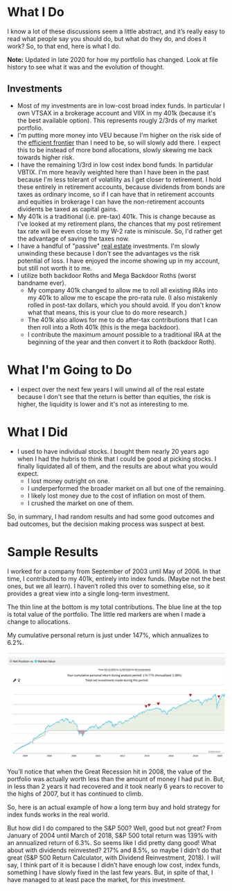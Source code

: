 # What I Do

I know a lot of these discussions seem a little abstract, and it’s really easy to read what people say you should do, but what do they do, and does it work?  So, to that end, here is what I do.

**Note:**  Updated in late 2020 for how my portfolio has changed.  Look at file history to see what it was and the evolution of thought.

## Investments

* Most of my investments are in low-cost broad index funds.  In particular I own VTSAX in a brokerage account and VIIX in my 401k (because it's the best available option).  This represents rougly 2/3rds of my market portfolio.
* I'm putting more money into VEU because I'm higher on the risk side of the [efficient frontier](https://www.investopedia.com/terms/e/efficientfrontier.asp) than I need to be, so will slowly add there.   I expect this to be instead of more bond allocations, slowly skewing me back towards higher risk.
* I have the remaining 1/3rd in low cost index bond funds.  In partidular VBTIX. I'm more heavily weighted here than I have been in the past because I'm less tolerant of volatility as I get closer to retirement.  I hold these entirely in retirement accounts, because dividends from bonds are taxes as ordinary income, so if I can have that in retirement accounts and equities in brokerage I can have the non-retirement accounts dividents be taxed as capital gains.
* My 401k is a traditional (i.e. pre-tax) 401k.  This is change because as I've looked at my retirement plans, the chances that my post retirement tax rate will be even close to my W-2 rate is miniscule.  So, I'd rather get the advantage of saving the taxes now.
* I have a handful of "passive" [real estate](realestate.md) investments.  I'm slowly unwinding these because I don't see the advantages vs the risk potential of loss.  I have enjoyed the income showing up in my account, but still not worth it to me.
* I utilize both backdoor Roths and Mega Backdoor Roths (worst bandname ever).
  * My company 401k changed to allow me to roll all existing IRAs into my 401k to allow me to escape the pro-rata rule.  (I also mistakenly rolled in post-tax dollars, which you should avoid.  If you don't know what that means, this is your clue to do more research.)
  * The 401k also allows for me to do after-tax contributions that I can then roll into a Roth 401k (this is the mega backdoor).
  * I contribute the maximum amount possible to a traditional IRA at the beginning of the year and then convert it to Roth (backdoor Roth).

# What I'm Going to Do

* I expect over the next few years I will unwind all of the real estate because I don't see that the return is better than equities, the risk is higher, the liquidity is lower and it's not as interesting to me.

# What I Did

* I used to have individual stocks.  I bought them nearly 20 years ago when I had the hubris to think that I could be good at picking stocks.  I finally liquidated all of them, and the results are about what you would expect.
  * I lost money outright on one.
  * I underperformed the broader market on all but one of the remaining.
  * I likely lost money due to the cost of inflation on most of them.
  * I crushed the market on one of them.

So, in summary, I had random results and had some good outcomes and bad outcomes, but the decision making process was suspect at best.

# Sample Results

I worked for a company from September of 2003 until May of 2006.  In that time, I contributed to my 401k, entirely into index funds.  (Maybe not the best ones, but we all learn).  I haven’t rolled this over to something else, so it provides a great view into a single long-term investment.

The thin line at the bottom is my total contributions.  The blue line at the top is total value of the portfolio.  The little red markers are when I made a change to allocations.

My cumulative personal return is just under 147%, which annualizes to 6.2%.  

![Personal Results](Images/results.png)

You’ll notice that when the Great Recession hit in 2008, the value of the portfolio was actually worth less than the amount of money I had put in.  But, in less than 2 years it had recovered and it took nearly 6 years to recover to the highs of 2007, but it has continued to climb.

So, here is an actual example of how a long term buy and hold strategy for index funds works in the real world.

But how did I do compared to the S&P 500?  Well, good but not great?  From January of 2004 until March of 2018, S&P 500 total return was 139% with an annualized return of 6.3%.  So seems like I did pretty dang good!  What about with dividends reinvested?  217% and 8.5%, so maybe I didn’t do that great (S&P 500 Return Calculator, with Dividend Reinvestment, 2018).  I will say, I think part of it is because I didn’t have enough low cost, index funds, something I have slowly fixed in the last few years.  But, in spite of that, I have managed to at least pace the market, for this investment.

